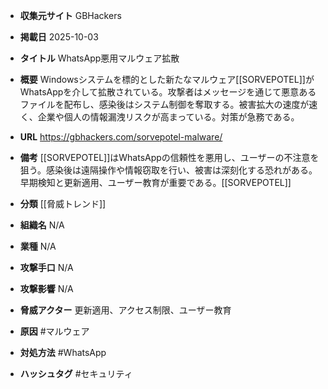 - **収集元サイト**
GBHackers

- **掲載日**
2025-10-03

- **タイトル**
WhatsApp悪用マルウェア拡散

- **概要**
Windowsシステムを標的とした新たなマルウェア[[SORVEPOTEL]]がWhatsAppを介して拡散されている。攻撃者はメッセージを通じて悪意あるファイルを配布し、感染後はシステム制御を奪取する。被害拡大の速度が速く、企業や個人の情報漏洩リスクが高まっている。対策が急務である。

- **URL**
https://gbhackers.com/sorvepotel-malware/

- **備考**
[[SORVEPOTEL]]はWhatsAppの信頼性を悪用し、ユーザーの不注意を狙う。感染後は遠隔操作や情報窃取を行い、被害は深刻化する恐れがある。早期検知と更新適用、ユーザー教育が重要である。[[SORVEPOTEL]]

- **分類**
[[脅威トレンド]]

- **組織名**
N/A

- **業種**
N/A

- **攻撃手口**
N/A

- **攻撃影響**
N/A

- **脅威アクター**
更新適用、アクセス制限、ユーザー教育

- **原因**
#マルウェア

- **対処方法**
#WhatsApp

- **ハッシュタグ**
#セキュリティ

